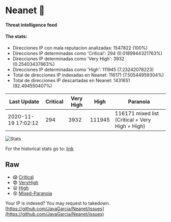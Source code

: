 # Neanet :hocho:
#### Threat intelligence feed
#### The stats:

- Direcciones IP con mala reputacion analizadas: 1547822 (100%)
- Direcciones IP determinadas como 'Critical':  294 (0.0189944321763%)
- Direcciones IP determinadas como 'Very High':  3932 (0.25403437863%)
- Direcciones IP determinadas como 'High':  111945 (7.23242078223)
- Total de direcciones IP indexadas en Neanet:  116171 (7.50544959304%)
- Total de direcciones IP descartadas en Neanet:  1431651 (92.494550407%)

| Last Update | Critical | Very High | High | Paranoia |
| --- | --- | --- | --- | --- |
| 2020-11-19 17:02:12 | 294 | 3932 | 111945 | 116171 mixed list (Critical + Very High + High)|

![Stats](https://docs.google.com/spreadsheets/d/e/2PACX-1vSnaNMIXVabIpDJjufMlzH7poXnshF3mgd8Is1g9ytUEzVsP5my4Trn8f-xkoLLQ38xpL3HtmUexLo6/pubchart?oid=501124687&format=image)

For the historical stats go to: [link](/stats.csv)
## Raw
- :scream: [Critical](https://raw.githubusercontent.com/JavaGarcia/Neanet/master/blacklists/neanet_critical.txt)
- :fearful: [VeryHigh](https://raw.githubusercontent.com/JavaGarcia/Neanet/master/blacklists/neanet_veryHigh.txtt)
- :frowning: [High](https://raw.githubusercontent.com/JavaGarcia/Neanet/master/blacklists/neanet_high.txt)
- :dizzy_face: [Mixed-Paranoia](https://raw.githubusercontent.com/JavaGarcia/Neanet/master/blacklists/neanet_all.txt)


Your IP is indexed? You may request to takedown. [https://github.com/JavaGarcia/Neanet/issues](https://github.com/JavaGarcia/Neanet/issues)



















































































































































































































































































































































































































































































































































































































































































































































































































































































































































































































































































































































































































































































































































































































































































































































































































































































































































































































































































































































































































































































































































































































































































































































